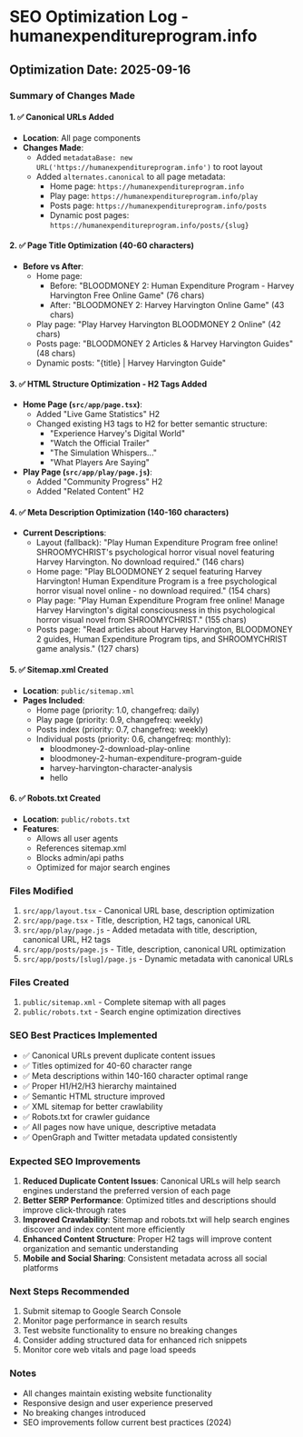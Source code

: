 # SEO Optimization Log - humanexpenditureprogram.info

## Optimization Date: 2025-09-16

### Summary of Changes Made

#### 1. ✅ Canonical URLs Added
- **Location**: All page components
- **Changes Made**:
  - Added `metadataBase: new URL('https://humanexpenditureprogram.info')` to root layout
  - Added `alternates.canonical` to all page metadata:
    - Home page: `https://humanexpenditureprogram.info`
    - Play page: `https://humanexpenditureprogram.info/play`
    - Posts page: `https://humanexpenditureprogram.info/posts`
    - Dynamic post pages: `https://humanexpenditureprogram.info/posts/{slug}`

#### 2. ✅ Page Title Optimization (40-60 characters)
- **Before vs After**:
  - Home page: 
    - Before: "BLOODMONEY 2: Human Expenditure Program - Harvey Harvington Free Online Game" (76 chars)
    - After: "BLOODMONEY 2: Harvey Harvington Online Game" (43 chars)
  - Play page: "Play Harvey Harvington BLOODMONEY 2 Online" (42 chars)
  - Posts page: "BLOODMONEY 2 Articles & Harvey Harvington Guides" (48 chars)
  - Dynamic posts: "{title} | Harvey Harvington Guide"

#### 3. ✅ HTML Structure Optimization - H2 Tags Added
- **Home Page (`src/app/page.tsx`)**:
  - Added "Live Game Statistics" H2
  - Changed existing H3 tags to H2 for better semantic structure:
    - "Experience Harvey's Digital World"
    - "Watch the Official Trailer"
    - "The Simulation Whispers..."
    - "What Players Are Saying"
- **Play Page (`src/app/play/page.js`)**:
  - Added "Community Progress" H2
  - Added "Related Content" H2

#### 4. ✅ Meta Description Optimization (140-160 characters)
- **Current Descriptions**:
  - Layout (fallback): "Play Human Expenditure Program free online! SHROOMYCHRIST's psychological horror visual novel featuring Harvey Harvington. No download required." (146 chars)
  - Home page: "Play BLOODMONEY 2 sequel featuring Harvey Harvington! Human Expenditure Program is a free psychological horror visual novel online - no download required." (154 chars)
  - Play page: "Play Human Expenditure Program free online! Manage Harvey Harvington's digital consciousness in this psychological horror visual novel from SHROOMYCHRIST." (155 chars)
  - Posts page: "Read articles about Harvey Harvington, BLOODMONEY 2 guides, Human Expenditure Program tips, and SHROOMYCHRIST game analysis." (127 chars)

#### 5. ✅ Sitemap.xml Created
- **Location**: `public/sitemap.xml`
- **Pages Included**:
  - Home page (priority: 1.0, changefreq: daily)
  - Play page (priority: 0.9, changefreq: weekly)
  - Posts index (priority: 0.7, changefreq: weekly)
  - Individual posts (priority: 0.6, changefreq: monthly):
    - bloodmoney-2-download-play-online
    - bloodmoney-2-human-expenditure-program-guide
    - harvey-harvington-character-analysis
    - hello

#### 6. ✅ Robots.txt Created
- **Location**: `public/robots.txt`
- **Features**:
  - Allows all user agents
  - References sitemap.xml
  - Blocks admin/api paths
  - Optimized for major search engines

### Files Modified
1. `src/app/layout.tsx` - Canonical URL base, description optimization
2. `src/app/page.tsx` - Title, description, H2 tags, canonical URL
3. `src/app/play/page.js` - Added metadata with title, description, canonical URL, H2 tags
4. `src/app/posts/page.js` - Title, description, canonical URL optimization
5. `src/app/posts/[slug]/page.js` - Dynamic metadata with canonical URLs

### Files Created
1. `public/sitemap.xml` - Complete sitemap with all pages
2. `public/robots.txt` - Search engine optimization directives

### SEO Best Practices Implemented
- ✅ Canonical URLs prevent duplicate content issues
- ✅ Titles optimized for 40-60 character range
- ✅ Meta descriptions within 140-160 character optimal range
- ✅ Proper H1/H2/H3 hierarchy maintained
- ✅ Semantic HTML structure improved
- ✅ XML sitemap for better crawlability
- ✅ Robots.txt for crawler guidance
- ✅ All pages now have unique, descriptive metadata
- ✅ OpenGraph and Twitter metadata updated consistently

### Expected SEO Improvements
1. **Reduced Duplicate Content Issues**: Canonical URLs will help search engines understand the preferred version of each page
2. **Better SERP Performance**: Optimized titles and descriptions should improve click-through rates
3. **Improved Crawlability**: Sitemap and robots.txt will help search engines discover and index content more efficiently
4. **Enhanced Content Structure**: Proper H2 tags will improve content organization and semantic understanding
5. **Mobile and Social Sharing**: Consistent metadata across all social platforms

### Next Steps Recommended
1. Submit sitemap to Google Search Console
2. Monitor page performance in search results
3. Test website functionality to ensure no breaking changes
4. Consider adding structured data for enhanced rich snippets
5. Monitor core web vitals and page load speeds

### Notes
- All changes maintain existing website functionality
- Responsive design and user experience preserved
- No breaking changes introduced
- SEO improvements follow current best practices (2024)
